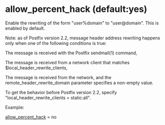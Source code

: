 # allow_percent_hack (default:yes) 


Enable the rewriting of the form "user%domain" to "user@domain".
This is enabled by default.


 Note: as of Postfix version 2.2, message header address rewriting
happens only when one of the following conditions is true: 



 The message is received with the Postfix sendmail(1) command,

 The message is received from a network client that matches
$local_header_rewrite_clients,

 The message is received from the network, and the
remote_header_rewrite_domain parameter specifies a non-empty value.



 To get the behavior before Postfix version 2.2, specify
"local_header_rewrite_clients = static:all". 


Example:



<a href="postconf.5.html#allow_percent_hack">allow_percent_hack</a> = no



